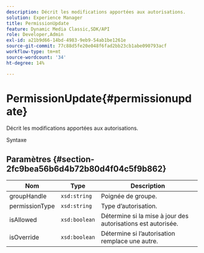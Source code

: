 ```yaml
---
description: Décrit les modifications apportées aux autorisations.
solution: Experience Manager
title: PermissionUpdate
feature: Dynamic Media Classic,SDK/API
role: Developer,Admin
exl-id: a21b9d66-14bd-4983-9eb9-54ab1be1261e
source-git-commit: 77c88d5fe20e048f6fad2bb23cb1abe090793acf
workflow-type: tm+mt
source-wordcount: '34'
ht-degree: 14%

---
```


# PermissionUpdate{#permissionupdate}

Décrit les modifications apportées aux autorisations.

Syntaxe

## Paramètres {#section-2fc9bea56b6d4b72b80d4f04c5f9b862}

| Nom | Type | Description |
|---|---|---|
| groupHandle | `xsd:string` | Poignée de groupe. |
| permissionType | `xsd:string` | Type d’autorisation. |
| isAllowed | `xsd:boolean` | Détermine si la mise à jour des autorisations est autorisée. |
| isOverride | `xsd:boolean` | Détermine si l’autorisation remplace une autre. |
